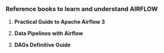 ### Reference books to learn and understand AIRFLOW

1. **Practical Guide to Apache Airflow 3** 

2. **Data Pipelines with Airflow** 

3. **DAGs Definitive Guide** 
